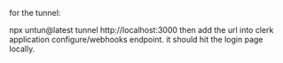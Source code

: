 for the tunnel:

npx untun@latest tunnel http://localhost:3000 then add the url into clerk application configure/webhooks endpoint. it should hit the login page locally.
